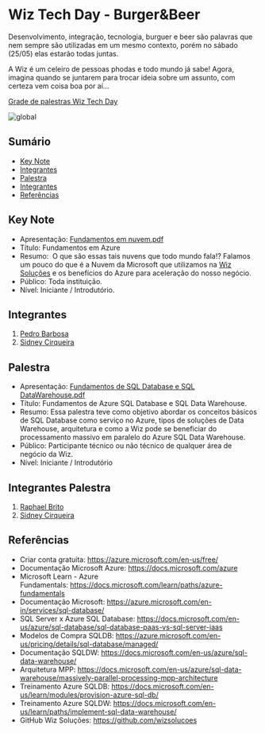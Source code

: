 # Wiz Tech Day - Burger&Beer

Desenvolvimento, integração, tecnologia, burguer e beer são palavras que nem sempre são utilizadas em um mesmo contexto, porém no sábado (25/05) elas estarão todas juntas.

A Wiz é um celeiro de pessoas phodas e todo mundo já sabe! Agora, imagina quando se juntarem para trocar ideia sobre um assunto, com certeza vem coisa boa por aí... 

[Grade de palestras Wiz Tech Day](https://bit.ly/2HRUZFD)

![global](https://github.com/sidneyocirqueira/wiztechday2019/blob/master/img/banner-holder.png)

## Sumário
* [Key Note](#keynote)
* [Integrantes](#integrantes)
* [Palestra](#instrucoes)
* [Integrantes](#integrantespalestra)
* [Referências](#referencias)

## Key Note
* Apresentação: [Fundamentos em nuvem.pdf](https://github.com/sidneyocirqueira/wiztechday2019/blob/master/pdf/Fundamentos%20em%20Nuvem.pdf)
* Título: Fundamentos em Azure  
* Resumo:  O que são essas tais nuvens que todo mundo fala!? Falamos um pouco do que é a Nuvem da Microsoft que utilizamos na [Wiz Soluções](https://www.wizsolucoes.com.br) e os benefícios do Azure para aceleração do nosso negócio. 
* Público: Toda instituição.
*	Nível: Iniciante / Introdutório. 

## Integrantes
1. [Pedro Barbosa](https://www.linkedin.com/in/pedro-henrique-teixeira-barbosa-2a99a065/) 
2. [Sidney Cirqueira](https://www.linkedin.com/in/sidneyoliveiracirqueira/)


## Palestra
* Apresentação: [Fundamentos de SQL Database e SQL DataWarehouse.pdf](https://github.com/sidneyocirqueira/wiztechday2019/blob/master/pdf/Fundamentos%20de%20SQL%20Database%20e%20SQL%20Data%20Warehouse.pdf)
* Título: Fundamentos de Azure SQL Database e SQL Data Warehouse. 
* Resumo: Essa palestra teve como objetivo abordar os conceitos básicos de SQL Database como serviço no Azure, tipos de soluções de Data Warehouse, arquitetura e	como a Wiz pode se beneficiar do processamento massivo em paralelo do Azure SQL Data Warehouse.
* Público: Participante técnico ou não técnico de qualquer área de negócio da Wiz.
*	Nível: Iniciante / Introdutório  

## Integrantes Palestra
1. [Raphael Brito](https://www.linkedin.com/in/raphael-brito-0972a434/) 
2. [Sidney Cirqueira](https://www.linkedin.com/in/sidneyoliveiracirqueira/)


## Referências 
* Criar conta gratuita: https://azure.microsoft.com/en-us/free/
* Documentação Microsoft Azure: https://docs.microsoft.com/azure
* Microsoft Learn - Azure Fundamentals: https://docs.microsoft.com/learn/paths/azure-fundamentals
* Documentação Microsoft: https://azure.microsoft.com/en-in/services/sql-database/
* SQL Server x Azure SQL Database: https://docs.microsoft.com/en-us/azure/sql-database/sql-database-paas-vs-sql-server-iaas
* Modelos de Compra SQLDB: https://azure.microsoft.com/en-us/pricing/details/sql-database/managed/
* Documentação SQLDW: https://docs.microsoft.com/en-us/azure/sql-data-warehouse/
* Arquitetura MPP: https://docs.microsoft.com/en-us/azure/sql-data-warehouse/massively-parallel-processing-mpp-architecture
* Treinamento Azure SQLDB: https://docs.microsoft.com/en-us/learn/modules/provision-azure-sql-db/
* Treinamento Azure SQLDW: https://docs.microsoft.com/en-us/learn/paths/implement-sql-data-warehouse/
* GitHub Wiz Soluções: https://github.com/wizsolucoes



